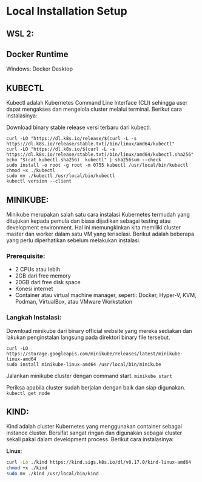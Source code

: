 # Local Installation Setup

## WSL 2:

## Docker Runtime

Windows: Docker Desktop

## KUBECTL
Kubectl adalah Kubernetes Command Line Interface (CLI) sehingga user dapat mengakses dan mengelola cluster melalui terminal. Berikut cara instalasinya:

Download binary stable release versi terbaru dari kubectl.
```
curl -LO "https://dl.k8s.io/release/$(curl -L -s https://dl.k8s.io/release/stable.txt)/bin/linux/amd64/kubectl"
curl -LO "https://dl.k8s.io/$(curl -L -s https://dl.k8s.io/release/stable.txt)/bin/linux/amd64/kubectl.sha256"
echo "$(cat kubectl.sha256)  kubectl" | sha256sum --check
sudo install -o root -g root -m 0755 kubectl /usr/local/bin/kubectl
chmod +x ./kubectl
sudo mv ./kubectl /usr/local/bin/kubectl
kubectl version --client
```
## MINIKUBE:

Minikube merupakan salah satu cara instalasi Kubernetes termudah yang ditujukan kepada pemula dan biasa dijadikan sebagai testing atau development environment. Hal ini memungkinkan kita memiliki cluster master dan worker dalam satu VM yang terisolasi. Berikut adalah beberapa yang perlu diperhatikan sebelum melakukan instalasi.

### Prerequisite:
- 2 CPUs atau lebih
- 2GB dari free memory
- 20GB dari free disk space
- Konesi internet
- Container atau virtual machine manager, seperti: Docker, Hyper-V, KVM, Podman, VirtualBox, atau VMware Workstation

### Langkah Instalasi:
Download minikube dari binary official website yang mereka sediakan dan lakukan penginstalan langsung pada direktori binary file tersebut.
```
curl -LO https://storage.googleapis.com/minikube/releases/latest/minikube-linux-amd64
sudo install minikube-linux-amd64 /usr/local/bin/minikube
```
Jalankan minikube cluster dengan command start.
`minikube start`

Periksa apabila cluster sudah berjalan dengan baik dan siap digunakan.
`kubectl get node`


## KIND:
Kind adalah cluster Kubernetes yang menggunakan container sebagai instance cluster. Bersifat sangat ringan dan digunakan sebagai cluster sekali pakai dalam development process. Berikut cara instalasinya:

**Linux**:
```bash
curl -Lo ./kind https://kind.sigs.k8s.io/dl/v0.17.0/kind-linux-amd64
chmod +x ./kind
sudo mv ./kind /usr/local/bin/kind
```